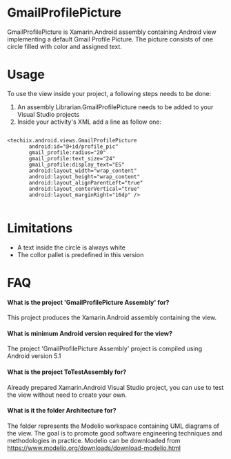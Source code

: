 # GmailProfilePicture

GmailProfilePicture is Xamarin.Android assembly containing  Android view implementing a default Gmail Profile Picture. The picture consists of one circle filled with color and assigned text.

# Usage

To use the view inside your project, a following steps needs to be done:
 1. An assembly Librarian.GmailProfilePicture needs to be added to your Visual Studio projects 
 2. Inside your activity's XML add a line as follow one:
 
 ```
 
 <techiix.android.views.GmailProfilePicture
        android:id="@+id/profile_pic"
        gmail_profile:radius="20"
        gmail_profile:text_size="24"
        gmail_profile:display_text="ES"
        android:layout_width="wrap_content"
        android:layout_height="wrap_content"
        android:layout_alignParentLeft="true"
        android:layout_centerVertical="true"
        android:layout_marginRight="16dp" /> 
      
 ```
 
# Limitations
 - A text inside the circle is always white
 - The collor pallet is predefined in this version

# FAQ

#### What is the project 'GmailProfilePicture Assembly'  for?

This project produces the Xamarin.Android assembly containing the view.

#### What  is minimum Android version  required for the view?

The project 'GmailProfilePicture Assembly' project is compiled using Android version 5.1

#### What is the project ToTestAssembly for?

Already prepared Xamarin.Android Visual Studio project, you can use to test the view without need to create your own.

#### What is it the folder Architecture for?

The folder represents the Modelio workspace containing UML diagrams of the view. The goal is to promote good software engineering techniques and methodologies in practice.
Modelio can be downloaded from https://www.modelio.org/downloads/download-modelio.html